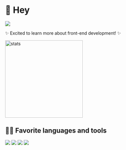 # 👋 Hey 

<img src="https://komarev.com/ghpvc/?username=carolinamargiotti">

✨ Excited to learn more about front-end development! ✨
     
<img src="https://github-readme-stats.vercel.app/api?username=carolinamargiotti&theme=maroongold" alt="stats" height="250">



## 🐱‍🐉 Favorite languages and tools 
<p>
<img src="https://img.shields.io/badge/Vue-194D33?logo=Vue.js&logoColor=green&style=ShieldStyle" />
<img src="https://img.shields.io/badge/Typescript-0562B5?logo=TypeScript&logoColor=blue&style=ShieldStyle" />
<img src="https://img.shields.io/badge/Tailwind-1B4C58?logo=Tailwind CSS&logoColor=46CABF&style=ShieldStyle" />
<img src="https://img.shields.io/badge/Firebase-B58605?logo=Firebase&logoColor=FCCB00&style=ShieldStyle" />
</p>

